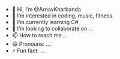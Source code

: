 - 👋 Hi, I’m @ArnavKharbanda
- 👀 I’m interested in coding, music, fitness.
- 🌱 I’m currently learning C#
- 💞️ I’m looking to collaborate on ...
- 📫 How to reach me ...
- 😄 Pronouns: ...
- ⚡ Fun fact: ...

<!---
ArnavKharbanda/ArnavKharbanda is a ✨ special ✨ repository because its `README.md` (this file) appears on your GitHub profile.
You can click the Preview link to take a look at your changes.
--->

